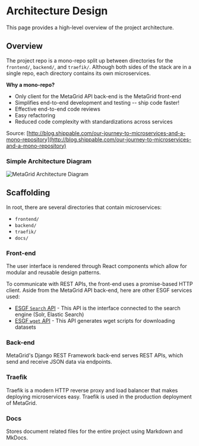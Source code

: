 # Architecture Design

This page provides a high-level overview of the project architecture.

## Overview

The project repo is a mono-repo split up between directories for the `frontend/`, `backend/`, and `traefik/`. Although both sides of the stack are in a single repo, each directory contains its own microservices.

**Why a mono-repo?**

- Only client for the MetaGrid API back-end is the MetaGrid front-end
- Simplifies end-to-end development and testing -- ship code faster!
- Effective end-to-end code reviews
- Easy refactoring
- Reduced code complexity with standardizations across services

Source: [http://blog.shippable.com/our-journey-to-microservices-and-a-mono-repository](http://blog.shippable.com/our-journey-to-microservices-and-a-mono-repository)

### Simple Architecture Diagram

![MetaGrid Architecture Diagram](../images/metagrid_architecture_diagram.png)

## Scaffolding

In root, there are several directories that contain microservices:

- `frontend/`
- `backend/`
- `traefik/`
- `docs/`

### Front-end

The user interface is rendered through React components which allow for modular and reusable design patterns.

To communicate with REST APIs, the front-end uses a promise-based HTTP client. Aside from the MetaGrid API back-end, here are other ESGF services used:

- [ESGF `Search` API](https://github.com/ESGF/esgf.github.io/wiki/ESGF_Search_REST_API) - This API is the interface connected to the search engine (Solr, Elastic Search)
- [ESGF `wget` API](https://github.com/esgf/esgf-wget) - This API generates wget scripts for downloading datasets

### Back-end

MetaGrid's Django REST Framework back-end serves REST APIs, which send and receive JSON data via endpoints.

### Traefik

Traefik is a modern HTTP reverse proxy and load balancer that makes deploying microservices easy. Traefik is used in the production deployment of MetaGrid.

### Docs

Stores document related files for the entire project using Markdown and MkDocs.
